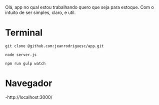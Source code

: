 Olá, app no qual estou trabalhando quero que seja para estoque. Com o intuito de ser simples, claro, e util.

# Terminal
``` $
git clone @github.com:jeanrodriguesc/app.git
```
``` $
node server.js
```
``` $
npm run gulp watch
``` 

# Navegador

-http://localhost:3000/
